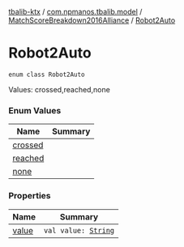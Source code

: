 [tbalib-ktx](../../../index.md) / [com.npmanos.tbalib.model](../../index.md) / [MatchScoreBreakdown2016Alliance](../index.md) / [Robot2Auto](./index.md)

# Robot2Auto

`enum class Robot2Auto`

Values: crossed,reached,none

### Enum Values

| Name | Summary |
|---|---|
| [crossed](crossed.md) |  |
| [reached](reached.md) |  |
| [none](none.md) |  |

### Properties

| Name | Summary |
|---|---|
| [value](value.md) | `val value: `[`String`](https://kotlinlang.org/api/latest/jvm/stdlib/kotlin/-string/index.html) |
